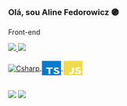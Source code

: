 ### Olá, sou Aline Fedorowicz 🟣

<p> Front-end <p/>


<div>
  <a href="https://github.com/Aline-Fedorowicz">
  <img height="180em" src="https://github-readme-stats.vercel.app/api?username=Aline-Fedorowicz&show_icons=true&theme=dracula&include_all_commits=true&count_private=true"/>
  <img height="180em" src="https://github-readme-stats.vercel.app/api/top-langs/?username=Aline-Fedorowicz&layout=compact&langs_count=16&theme=dracula"/>
<div>

<div style="display: inline_block"><br>
<img align="center" alt="Csharp" height="30" width="40" src="https://avatars.githubusercontent.com/u/16445995?s=200&v=4">
<img align="center" alt="Ts" height="30" width="40" src="https://raw.githubusercontent.com/devicons/devicon/master/icons/typescript/typescript-plain.svg">
<img align="center" alt="Js" height="30" width="40" src="https://raw.githubusercontent.com/devicons/devicon/master/icons/javascript/javascript-plain.svg">
</div>
  
##
  
 <div> 
  <a href = "mailto: alinewicz@gmail.com"><img src="https://img.shields.io/badge/-Gmail-%23333?style=for-the-badge&logo=gmail&logoColor=white" target="_blank"></a>
  <a href="https://www.linkedin.com/in/aline-fedorowicz/" target="_blank"><img src="https://img.shields.io/badge/-LinkedIn-%230077B5?style=for-the-badge&logo=linkedin&logoColor=white" target="_blank"></a> 
 </div>
